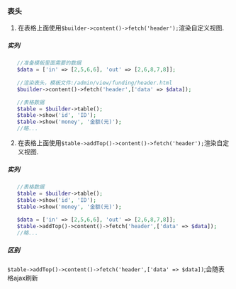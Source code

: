 ### 表头
1. 在表格上面使用`$builder->content()->fetch('header');`渲染自定义视图.
##### 实列
```php
   //准备模板里面需要的数据
   $data = ['in' => [2,5,6,6], 'out' => [2,6,8,7,8]];
   
   //渲染表头，模板文件:/admin/view/funding/header.html
   $builder->content()->fetch('header',['data' => $data]);

   //表格数据
   $table = $builder->table();
   $table->show('id', 'ID');
   $table->show('money', '金额(元)');
   //略...
```
   2. 在表格上面使用`$table->addTop()->content()->fetch('header');`渲染自定义视图.
##### 实列
```php
   //表格数据
   $table = $builder->table();
   $table->show('id', 'ID');
   $table->show('money', '金额(元)');
   
   $data = ['in' => [2,5,6,6], 'out' => [2,6,8,7,8]];
   $table->addTop()->content()->fetch('header',['data' => $data]);
   //略...
```
##### 区别
`$table->addTop()->content()->fetch('header',['data' => $data])`;会随表格ajax刷新